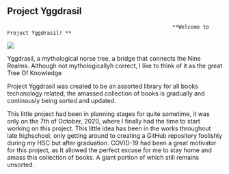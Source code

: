 ## Project Yggdrasil
                                                          **Welcome to Project Yggdrasil! **                                       
![](https://static.wixstatic.com/media/a27d24_331e73537a2c48c088c9b9e381fb2b2c~mv2.jpg/v1/fit/w_600,h_1000,al_c,q_80/file.png)

Yggdrasil, a mythological norse tree, a bridge that connects the Nine Realms. 
Although not mythologicallyh correct, I like to think of it as the great Tree Of Knowledge

Project Yggdrasil was created to be an assorted library for all books techonology related, the amassed collection of books is gradually and continously being sorted and updated.

This little project had been in planning stages for quite sometime, it was only on the 7th of October, 2020, where I finally had the time to start working on this project. 
This little idea has been in the works throughout late highschool, only getting around to creating a GitHub repository foolishly during my HSC but after graduation.
COVID-19 had been a great motivator for this project, as It allowed the perfect excuse for me to stay home and amass this collection of books. A giant portion of which still remains unsorted.  


